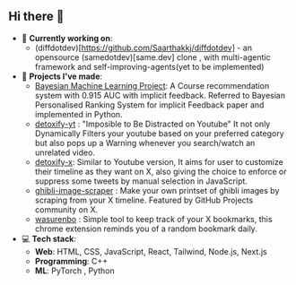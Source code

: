 ## Hi there 👋

- 🔭 **Currently working on**:
  -  (diffdotdev)[https://github.com/Saarthakkj/diffdotdev] - an opensource (samedotdev)[same.dev] clone , with multi-agentic framework and self-improving-agents(yet to be implemented)
- 🌟 **Projects I've made**:
  - [Bayesian Machine Learning Project](https://github.com/Saarthakkj/course_reccomendation): A Course recommendation system with 0.915 AUC with implicit feedback. Referred to Bayesian Personalised Ranking System for implicit Feedback paper and implemented in Python.
  - [detoxify-yt](https://github.com/Saarthakkj/detoxify_yt) : "Imposible to Be Distracted on Youtube" It not only Dynamically Filters your youtube based on your preferred category but also pops up a Warning whenever you search/watch an unrelated video.
  - [detoxify-x](https://github.com/Saarthakkj/detoxify-x): Similar to Youtube version, It aims for user to customize their timeline as they want on X, also giving the choice to enforce or suppress some tweets by manual selection in JavaScript.
  - [ghibli-image-scraper](https://github.com/Saarthakkj/ghibli-image-scraper) : Make your own printset of ghibli images by scraping from your X timeline. Featured by GitHub Projects community on X.
  - [wasurenbo](https://github.com/Saarthakkj/wasurenbo) : Simple tool to keep track of your X bookmarks, this chrome extension reminds you of a random bookmark daily.
- 💻 **Tech stack**:
  - **Web**: HTML, CSS, JavaScript, React, Tailwind, Node.js, Next.js
  - **Programming**: C++
  - **ML**: PyTorch , Python

